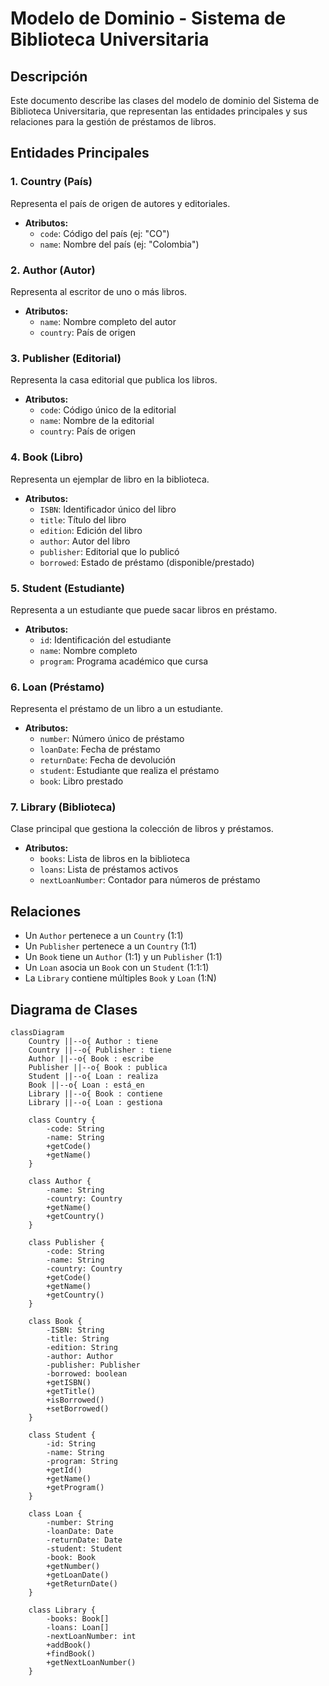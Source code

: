 # Modelo de Dominio - Sistema de Biblioteca Universitaria

## Descripción

Este documento describe las clases del modelo de dominio del Sistema de Biblioteca Universitaria, que representan las
entidades principales y sus relaciones para la gestión de préstamos de libros.

## Entidades Principales

### 1. Country (País)

Representa el país de origen de autores y editoriales.

- **Atributos:**
    - `code`: Código del país (ej: "CO")
    - `name`: Nombre del país (ej: "Colombia")

### 2. Author (Autor)

Representa al escritor de uno o más libros.

- **Atributos:**
    - `name`: Nombre completo del autor
    - `country`: País de origen

### 3. Publisher (Editorial)

Representa la casa editorial que publica los libros.

- **Atributos:**
    - `code`: Código único de la editorial
    - `name`: Nombre de la editorial
    - `country`: País de origen

### 4. Book (Libro)

Representa un ejemplar de libro en la biblioteca.

- **Atributos:**
    - `ISBN`: Identificador único del libro
    - `title`: Título del libro
    - `edition`: Edición del libro
    - `author`: Autor del libro
    - `publisher`: Editorial que lo publicó
    - `borrowed`: Estado de préstamo (disponible/prestado)

### 5. Student (Estudiante)

Representa a un estudiante que puede sacar libros en préstamo.

- **Atributos:**
    - `id`: Identificación del estudiante
    - `name`: Nombre completo
    - `program`: Programa académico que cursa

### 6. Loan (Préstamo)

Representa el préstamo de un libro a un estudiante.

- **Atributos:**
    - `number`: Número único de préstamo
    - `loanDate`: Fecha de préstamo
    - `returnDate`: Fecha de devolución
    - `student`: Estudiante que realiza el préstamo
    - `book`: Libro prestado

### 7. Library (Biblioteca)

Clase principal que gestiona la colección de libros y préstamos.

- **Atributos:**
    - `books`: Lista de libros en la biblioteca
    - `loans`: Lista de préstamos activos
    - `nextLoanNumber`: Contador para números de préstamo

## Relaciones

- Un `Author` pertenece a un `Country` (1:1)
- Un `Publisher` pertenece a un `Country` (1:1)
- Un `Book` tiene un `Author` (1:1) y un `Publisher` (1:1)
- Un `Loan` asocia un `Book` con un `Student` (1:1:1)
- La `Library` contiene múltiples `Book` y `Loan` (1:N)

## Diagrama de Clases

```mermaid
classDiagram
    Country ||--o{ Author : tiene
    Country ||--o{ Publisher : tiene
    Author ||--o{ Book : escribe
    Publisher ||--o{ Book : publica
    Student ||--o{ Loan : realiza
    Book ||--o{ Loan : está_en
    Library ||--o{ Book : contiene
    Library ||--o{ Loan : gestiona
    
    class Country {
        -code: String
        -name: String
        +getCode()
        +getName()
    }
    
    class Author {
        -name: String
        -country: Country
        +getName()
        +getCountry()
    }
    
    class Publisher {
        -code: String
        -name: String
        -country: Country
        +getCode()
        +getName()
        +getCountry()
    }
    
    class Book {
        -ISBN: String
        -title: String
        -edition: String
        -author: Author
        -publisher: Publisher
        -borrowed: boolean
        +getISBN()
        +getTitle()
        +isBorrowed()
        +setBorrowed()
    }
    
    class Student {
        -id: String
        -name: String
        -program: String
        +getId()
        +getName()
        +getProgram()
    }
    
    class Loan {
        -number: String
        -loanDate: Date
        -returnDate: Date
        -student: Student
        -book: Book
        +getNumber()
        +getLoanDate()
        +getReturnDate()
    }
    
    class Library {
        -books: Book[]
        -loans: Loan[]
        -nextLoanNumber: int
        +addBook()
        +findBook()
        +getNextLoanNumber()
    }
```